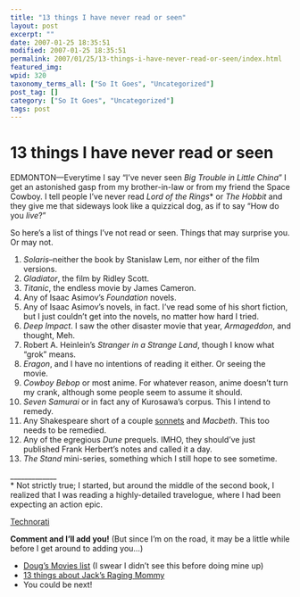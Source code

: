 ```yaml
---
title: "13 things I have never read or seen"
layout: post
excerpt: ""
date: 2007-01-25 18:35:51
modified: 2007-01-25 18:35:51
permalink: 2007/01/25/13-things-i-have-never-read-or-seen/index.html
featured_img: 
wpid: 320
taxonomy_terms_all: ["So It Goes", "Uncategorized"]
post_tag: []
category: ["So It Goes", "Uncategorized"]
tags: post
---
```


# 13 things I have never read or seen

EDMONTON—Everytime I say “I’ve never seen *Big Trouble in Little China*” I get an astonished gasp from my brother-in-law or from my friend the Space Cowboy. I tell people I’ve never read *Lord of the Rings*\* or *The Hobbit* and they give me that sideways look like a quizzical dog, as if to say “How do you *live*?”

So here’s a list of things I’ve not read or seen. Things that may surprise you. Or may not.

1. *Solaris*–neither the book by Stanislaw Lem, nor either of the film versions.
2. *Gladiator*, the film by Ridley Scott.
3. *Titanic*, the endless movie by James Cameron.
4. Any of Isaac Asimov’s *Foundation* novels.
5. Any of Isaac Asimov’s novels, in fact. I’ve read some of his short fiction, but I just couldn’t get into the novels, no matter how hard I tried.
6. *Deep Impact*. I saw the other disaster movie that year, *Armageddon*, and thought, Meh.
7. Robert A. Heinlein’s *Stranger in a Strange Land*, though I know what “grok” means.
8. *Eragon*, and I have no intentions of reading it either. Or seeing the movie.
9. *Cowboy Bebop* or most anime. For whatever reason, anime doesn’t turn my crank, although some people seem to assume it should.
10. *Seven Samurai* or in fact any of Kurosawa’s corpus. This I intend to remedy.
11. Any Shakespeare short of a couple [sonnets](http://flickr.com/photos/pj/99922259/) and *Macbeth*. This too needs to be remedied.
12. Any of the egregious *Dune* prequels. IMHO, they should’ve just published Frank Herbert’s notes and called it a day.
13. *The Stand* mini-series, something which I still hope to see sometime.

\_\_\_\_\_\_\_\_\_\_\_\_\_  
\* Not strictly true; I started, but around the middle of the second book, I realized that I was reading a highly-detailed travelogue, where I had been expecting an action epic.

[Technorati](http://www.technorati.com/tags/thursday+thirteen)

**Comment and I’ll add you!** (But since I’m on the road, it may be a little while before I get around to adding you…)

- [Doug’s Movies list](http://ballsandwalnuts.com/?p=1661) (I swear I didn’t see this before doing mine up)
- [13 things about Jack’s Raging Mommy](http://jacksragingmommy.com/?p=452)
- You could be next!